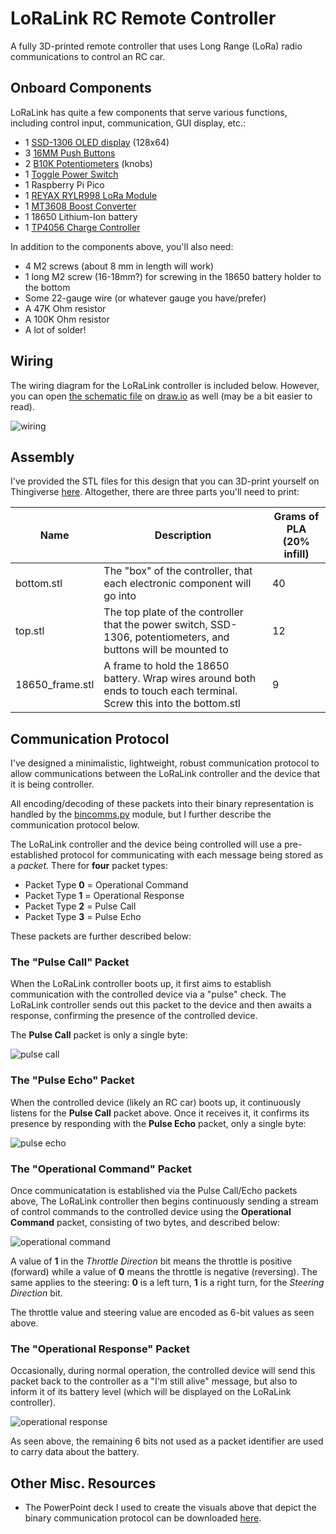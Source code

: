 # LoRaLink RC Remote Controller
A fully 3D-printed remote controller that uses Long Range (LoRa) radio communications to control an RC car.

## Onboard Components
LoRaLink has quite a few components that serve various functions, including control input, communication, GUI display, etc.:
- 1 [SSD-1306 OLED display](https://a.co/d/6dm97JF) (128x64)
- 3 [16MM Push Buttons](https://a.co/d/9F2s5Ny)
- 2 [B10K Potentiometers](https://a.co/d/18x64NA) (knobs)
- 1 [Toggle Power Switch](https://a.co/d/8mkSPU3)
- 1 Raspberry Pi Pico
- 1 [REYAX RYLR998 LoRa Module](https://a.co/d/5QcWzvi)
- 1 [MT3608 Boost Converter](https://a.co/d/7Znw4Il)
- 1 18650 Lithium-Ion battery
- 1 [TP4056 Charge Controller](https://a.co/d/eq3EDgR)

In addition to the components above, you'll also need:
- 4 M2 screws (about 8 mm in length will work)
- 1 long M2 screw (16-18mm?) for screwing in the 18650 battery holder to the bottom
- Some 22-gauge wire (or whatever gauge you have/prefer)
- A 47K Ohm resistor
- A 100K Ohm resistor
- A lot of solder!

## Wiring
The wiring diagram for the LoRaLink controller is included below. However, you can open [the schematic file](./schematic.drawio) on [draw.io](https://draw.io) as well (may be a bit easier to read).

![wiring](https://i.imgur.com/a1LYTrq.png)

## Assembly
I've provided the STL files for this design that you can 3D-print yourself on Thingiverse [here](https://www.thingiverse.com/thing:6729642). Altogether, there are three parts you'll need to print:

|Name|Description|Grams of PLA (20% infill)|
|-|-|-|
|bottom.stl|The "box" of the controller, that each electronic component will go into|40|
|top.stl|The top plate of the controller that the power switch, SSD-1306, potentiometers, and buttons will be mounted to|12|
|18650_frame.stl|A frame to hold the 18650 battery. Wrap wires around both ends to touch each terminal. Screw this into the bottom.stl|9|

## Communication Protocol
I've designed a minimalistic, lightweight, robust communication protocol to allow communications between the LoRaLink controller and the device that it is being controller.

All encoding/decoding of these packets into their binary representation is handled by the [bincomms.py](./src/bincomms.py) module, but I further describe the communication protocol below.

The LoRaLink controller and the device being controlled will use a pre-established protocol for communicating with each message being stored as a *packet*. There for **four** packet types:
- Packet Type **0** = Operational Command
- Packet Type **1** = Operational Response
- Packet Type **2** = Pulse Call
- Packet Type **3** = Pulse Echo

These packets are further described below:

### The "Pulse Call" Packet
When the LoRaLink controller boots up, it first aims to establish communication with the controlled device via a "pulse" check. The LoRaLink controller sends out this packet to the device and then awaits a response, confirming the presence of the controlled device.

The **Pulse Call** packet is only a single byte:

![pulse call](https://i.imgur.com/afdzPOR.png)

### The "Pulse Echo" Packet
When the controlled device (likely an RC car) boots up, it continuously listens for the **Pulse Call** packet above. Once it receives it, it confirms its presence by responding with the **Pulse Echo** packet, only a single byte:

![pulse echo](https://i.imgur.com/DlVSA38.png)

### The "Operational Command" Packet
Once communicatation is established via the Pulse Call/Echo packets above, The LoRaLink controller then begins continuously sending a stream of control commands to the controlled device using the **Operational Command** packet, consisting of two bytes, and described below:

![operational command](https://i.imgur.com/XDpZQ8i.png)

A value of **1** in the *Throttle Direction* bit means the throttle is positive (forward) while a value of **0** means the throttle is negative (reversing). The same applies to the steering: **0** is a left turn, **1** is a right turn, for the *Steering Direction* bit.

The throttle value and steering value are encoded as 6-bit values as seen above.

### The "Operational Response" Packet
Occasionally, during normal operation, the controlled device will send this packet back to the controller as a "I'm still alive" message, but also to inform it of its battery level (which will be displayed on the LoRaLink controller).

![operational response](https://i.imgur.com/ac1lFlh.png)

As seen above, the remaining 6 bits not used as a packet identifier are used to carry data about the battery. 

## Other Misc. Resources
- The PowerPoint deck I used to create the visuals above that depict the binary communication protocol can be downloaded [here](https://github.com/TimHanewich/LoRaLink/releases/download/1/comm_protocol.pptx).
